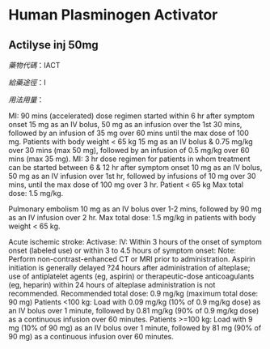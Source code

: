 # Human Plasminogen Activator

## Actilyse inj 50mg

*藥物代碼*：IACT

*給藥途徑*：I

*用法用量*：

MI: 90 mins (accelerated) dose regimen started within 6 hr after symptom onset 15 mg as an IV bolus, 50 mg as an infusion over the 1st 30 mins, followed by an infusion of 35 mg over 60 mins until the max dose of 100 mg. Patients with body weight < 65 kg 15 mg as an IV bolus & 0.75 mg/kg over 30 mins (max 50 mg), followed by an infusion of 0.5 mg/kg over 60 mins (max 35 mg). 
MI: 3 hr dose regimen for patients in whom treatment can be started between 6 & 12 hr after symptom onset 10 mg as an IV bolus, 50 mg as an IV infusion over 1st hr, followed by infusions of 10 mg over 30 mins, until the max dose of 100 mg over 3 hr. Patient < 65 kg Max total dose: 1.5 mg/kg. 

Pulmonary embolism 10 mg as an IV bolus over 1-2 mins, followed by 90 mg as an IV infusion over 2 hr. Max total dose: 1.5 mg/kg in patients with body weight < 65 kg.

Acute ischemic stroke: Activase: IV: Within 3 hours of the onset of symptom onset (labeled use) or within 3 to 4.5 hours of symptom onset: Note: Perform non-contrast-enhanced CT or MRI prior to administration. Aspirin initiation is generally delayed ?24 hours after administration of alteplase; use of antiplatelet agents (eg, aspirin) or therapeutic-dose anticoagulants (eg, heparin) within 24 hours of alteplase administration is not recommended.
Recommended total dose: 0.9 mg/kg (maximum total dose: 90 mg)
Patients <100 kg: Load with 0.09 mg/kg (10% of 0.9 mg/kg dose) as an IV bolus over 1 minute, followed by 0.81 mg/kg (90% of 0.9 mg/kg dose) as a continuous infusion over 60 minutes.
Patients >=100 kg: Load with 9 mg (10% of 90 mg) as an IV bolus over 1 minute, followed by 81 mg (90% of 90 mg) as a continuous infusion over 60 minutes.

